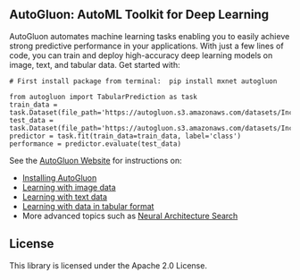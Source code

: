 ## AutoGluon: AutoML Toolkit for Deep Learning

AutoGluon automates machine learning tasks enabling you to easily achieve strong predictive performance in your applications.  With just a few lines of code, you can train and deploy high-accuracy deep learning models on image, text, and tabular data.  Get started with: 

```
# First install package from terminal:  pip install mxnet autogluon

from autogluon import TabularPrediction as task
train_data = task.Dataset(file_path='https://autogluon.s3.amazonaws.com/datasets/Inc/train.csv')
test_data = task.Dataset(file_path='https://autogluon.s3.amazonaws.com/datasets/Inc/test.csv')
predictor = task.fit(train_data=train_data, label='class')
performance = predictor.evaluate(test_data)
```

See the [AutoGluon Website](http://autogluon.mxnet.io/index.html) for instructions on:
- [Installing AutoGluon](http://autogluon.mxnet.io/index.html#installation)
- [Learning with image data](http://autogluon.mxnet.io/tutorials/image_classification/beginner.html)
- [Learning with text data](http://autogluon.mxnet.io/tutorials/text_classification/beginner.html)
- [Learning with data in tabular format](http://autogluon.mxnet.io/tutorials/tabular_prediction/tabular-quickstart.html)
- More advanced topics such as [Neural Architecture Search](http://autogluon.mxnet.io/tutorials/nas/index.html)



## License

This library is licensed under the Apache 2.0 License.
